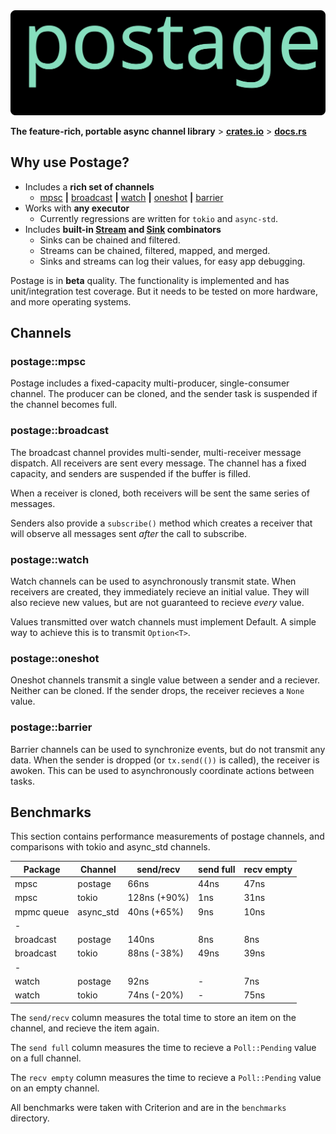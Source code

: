 <img width=950 src="./readme/postage-banner.svg">

**The feature-rich, portable async channel library** \> **[crates.io](https://crates.io/crates/postage)** \> **[docs.rs](https://docs.rs/postage/)**

## Why use Postage?
- Includes a **rich set of channels**
  - [mpsc](https://docs.rs/postage/latest/postage/mpsc/index.html) 
  **|** [broadcast](https://docs.rs/postage/latest/postage/broadcast/index.html) 
  **|** [watch](https://docs.rs/postage/latest/postage/watch/index.html) 
  **|** [oneshot](https://docs.rs/postage/latest/postage/oneshot/index.html) 
  **|** [barrier](https://docs.rs/postage/latest/postage/barrier/index.html)
- Works with **any executor**
  - Currently regressions are written for `tokio` and `async-std`.
- Includes **built-in [Stream](https://docs.rs/postage/latest/postage/stream/trait.Stream.html) and [Sink](https://docs.rs/postage/latest/postage/sink/trait.Sink.html) combinators**
  - Sinks can be chained and filtered.
  - Streams can be chained, filtered, mapped, and merged.
  - Sinks and streams can log their values, for easy app debugging.

Postage is in **beta** quality.  The functionality is implemented and has unit/integration test coverage.  But it needs to be tested on more hardware, and more operating systems.

## Channels
### postage::mpsc
Postage includes a fixed-capacity multi-producer, single-consumer channel.  The producer can be cloned, and the sender task is suspended if the channel becomes full.

### postage::broadcast
The broadcast channel provides multi-sender, multi-receiver message dispatch.  All receivers are sent every message.  The channel has a fixed capacity, and senders are suspended if the buffer is filled.

When a receiver is cloned, both receivers will be sent the same series of messages.

Senders also provide a `subscribe()` method which creates a receiver that will observe all messages sent *after* the call to subscribe.

### postage::watch
Watch channels can be used to asynchronously transmit state.  When receivers are created, they immediately recieve an initial value.  They will also recieve new values, but are not guaranteed to recieve *every* value.

Values transmitted over watch channels must implement Default.  A simple way to achieve this is to transmit `Option<T>`.

### postage::oneshot
Oneshot channels transmit a single value between a sender and a reciever.  Neither can be cloned.  If the sender drops, the receiver recieves a `None` value.

### postage::barrier
Barrier channels can be used to synchronize events, but do not transmit any data.  When the sender is dropped (or `tx.send(())` is called), the receiver is awoken.  This can be used to asynchronously coordinate actions between tasks.

## Benchmarks
This section contains performance measurements of postage channels, and comparisons with tokio and async_std channels.

| Package    | Channel   | send/recv    | send full | recv empty |
| ---------- | --------- | ------------ | --------- | ---------- |
| mpsc       | postage   | 66ns         | 44ns      | 47ns       |
| mpsc       | tokio     | 128ns (+90%) | 1ns       | 31ns       |
| mpmc queue | async_std | 40ns (+65%)  | 9ns       | 10ns       |
| -          |           |              |           |            |
| broadcast  | postage   | 140ns        | 8ns       | 8ns        |
| broadcast  | tokio     | 88ns (-38%)  | 49ns      | 39ns       |
| -          |           |              |           |            |
| watch      | postage   | 92ns         | -         | 7ns        |
| watch      | tokio     | 74ns (-20%)  | -         | 75ns       |

The `send/recv` column measures the total time to store an item on the channel, and recieve the item again.

The `send full` column measures the time to recieve a `Poll::Pending` value on a full channel.

The `recv empty` column measures the time to recieve a `Poll::Pending` value on an empty channel.

All benchmarks were taken with Criterion and are in the `benchmarks` directory.